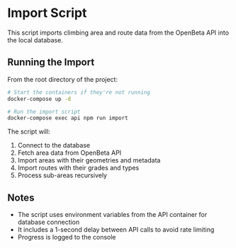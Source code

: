 # Import Script

This script imports climbing area and route data from the OpenBeta API into the local database.

## Running the Import

From the root directory of the project:

```bash
# Start the containers if they're not running
docker-compose up -d

# Run the import script
docker-compose exec api npm run import
```

The script will:
1. Connect to the database
2. Fetch area data from OpenBeta API
3. Import areas with their geometries and metadata
4. Import routes with their grades and types
5. Process sub-areas recursively

## Notes

- The script uses environment variables from the API container for database connection
- It includes a 1-second delay between API calls to avoid rate limiting
- Progress is logged to the console 